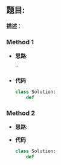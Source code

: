 ## 题目:  

**描述**：

### Method 1

- **思路**: 

  ``

- **代码**

  ```python
  class Solution:
      def
  ```

  

### Method 2

- **思路**: 

  

- **代码**

  ```python 
  class Solution:
      def 
  ```

  
